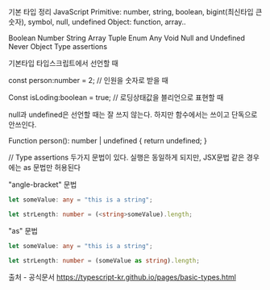 기본 타입 정리
JavaScript
Primitive: number, string, boolean, bigint(최신타입 큰숫자), symbol, null, undefined
Object: function, array..

Boolean
Number
String
Array
Tuple
Enum
Any
Void
Null and Undefined
Never
Object
Type assertions

기본타입 타입스크립트에서 선언할 때

const person:number = 2; // 인원을 숫자로 받을 때

Const isLoding:boolean = true; // 로딩상태값을 블리언으로 표현할 때

null과 undefined은 선언할 때는 잘 쓰지 않는다. 하지만 함수에서는 쓰이고
단독으로 안쓰인다. 

Function person(): number | undefined {
return undefined;
}


// Type assertions
두가지 문법이 있다.
실행은 동일하게 되지만, JSX문법 같은 경우에는 as 문법만 허용된다


"angle-bracket" 문법

```ts
let someValue: any = "this is a string";

let strLength: number = (<string>someValue).length;
```

"as" 문법

```ts
let someValue: any = "this is a string";

let strLength: number = (someValue as string).length;
```

출처 - 공식문서
https://typescript-kr.github.io/pages/basic-types.html